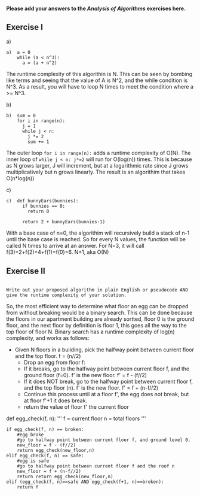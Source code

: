 #### Please add your answers to the ***Analysis of  Algorithms*** exercises here.

## Exercise I

a)

```
a)  a = 0
    while (a < n^3):
      a = (a + n^2)
```

The runtime complexity of this algorithin is N. This can be seen by  bombing like terms and seeing that the value of A is N^2, and the while condition is N^3. As a result, you will have to loop N times to meet the condition where a >= N^3.


b)

```
b)  sum = 0
    for i in range(n):
      j = 1
      while j < n:
        j *= 2
        sum += 1
```

The outer loop `for i in range(n):` adds a runtime complexity of O(N). The inner loop of `while j < n: j*=2` will run for O(log(n)) times. This is because as N grows larger, J will increment, but at a logarithmic rate since J grows multiplicatively but n grows linearly. The result is an algorithim that takes O(n*log(n))


c)
```
c)  def bunnyEars(bunnies):
      if bunnies == 0:
        return 0

      return 2 + bunnyEars(bunnies-1)
```

With a base case of n=0, the algorithim will recursively build a stack of n-1 until the base case is reached. So for every N values, the function will be called N times to arrive at an answer. For N=3, it will call f(3)=2+f(2)=4+f(1)=f(0)=6. N+1, aka O(N)

## Exercise II

```Suppose that you have an n-story building and plenty of eggs. Suppose also that an egg gets broken if it is thrown off floor f or higher, and doesn't get broken if dropped off a floor less than floor f. Devise a strategy to determine the value of f such that the number of dropped + broken eggs is minimized.

Write out your proposed algorithm in plain English or pseudocode AND give the runtime complexity of your solution.
```

So, the most efficient way to determine what floor an egg can be dropped from without breaking would be a binary search. This can be done because the floors in our apartment building are already sortted, floor 0 is the ground floor, and the next floor by definition is floor 1, this goes all the way to the top floor of floor N. Binary search has a runtime complexity of log(n) complexity, and works as follows:

* Given N floors in a building, pick the halfway point between current floor and the top floor. f = (n//2)
    * Drop an egg from floor f:
    * If it breaks, go to the halfway point between current floor f, and the ground floor (f=0). f' is the new floor.
            f' = f - (f//2)
    * If it does NOT break, go to the halfway point between current floor f, and the top floor (n). f' is the new floor.
            f' = f + (n-f//2)
    * Continue this process until at a floor f', the egg does not break, but at floor f'+1 it does break.
    * return the value of floor f' the current floor


def egg_check(f, n):
    '''
    f = current floor
    n = total floors
    '''

    

    if egg_check(f, n) == broken:
        #egg broke
        #go to halfway point between current floor f, and ground level 0.
        new_floor = f - (f//2)
        return egg_check(new_floor,n)
    elif egg_check(f, n) == safe:
        #egg is safe
        #go to halfway point between current floor f and the roof n
        new_floor = f + (n-f//2)
        return return egg_check(new_floor,n)
    elif (egg_check(f, n)==safe AND egg_check(f+1, n)==broken):
        return f
